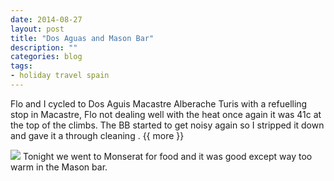 ```yaml
---
date: 2014-08-27
layout: post
title: "Dos Aguas and Mason Bar"
description: ""
categories: blog 
tags:
- holiday travel spain 
---
```


<!--start excerpt-->
Flo and I cycled to Dos Aguis Macastre Alberache Turis with a refuelling stop in Macastre, Flo not dealing well with the heat once again it was 41c at the top of the climbs. The BB started to get noisy again so I stripped it down and gave it a through cleaning .
{{ more }}

![](/images/2014/2014-08-27-dos-aguas-and-mason-bar.jpg)
Tonight we went to Monserat for food and it was good except way too warm in the Mason bar.
